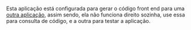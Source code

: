 
Esta aplicação está configurada para gerar o código front end para uma [outra aplicação](https://github.com/Riro4ever/Busca-Cnpj-Laravel), assim sendo, ela não funciona direito sozinha, use essa para consulta de código, e a outra para testar a aplicação.
